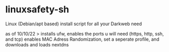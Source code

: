 # linuxsafety-sh
Linux (Debian/apt based) install script for all your Darkweb need



as of 10/10/22 > installs ufw, enables the ports u will need (https, http, ssh, and tcp) enables MAC Adress Randomization, set a seperate profile, and downloads and loads
nextdns
